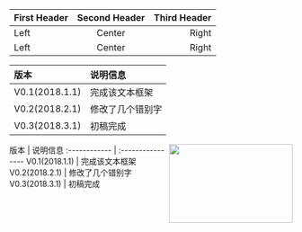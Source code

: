First Header | Second Header | Third Header
:----------- | :-----------: | -----------:
Left         | Center        | Right
Left         | Center        | Right


版本           | 说明信息 
 :------------ | :---------------- 
V0.1(2018.1.1) | 完成该文本框架
V0.2(2018.2.1) | 修改了几个错别字
V0.3(2018.3.1) | 初稿完成
<img align="right" src="https://timgsa.baidu.com/timg?image&quality=80&size=b9999_10000&sec=1542636811854&di=7de1b2b66fc5d80dca4ebe2972338592&imgtype=0&src=http%3A%2F%2Fwww.cnplugins.com%2Fuploads%2Fcrximage%2F201801%2Fmarkdown%25E9%2598%2585%25E8%25AF%25BB%25E5%2599%25A8-logo-0.0.2.jpg" width=220 height=140/>
版本           | 说明信息 
 :------------ | :---------------- 
V0.1(2018.1.1) | 完成该文本框架     
V0.2(2018.2.1) | 修改了几个错别字       
V0.3(2018.3.1) | 初稿完成    
